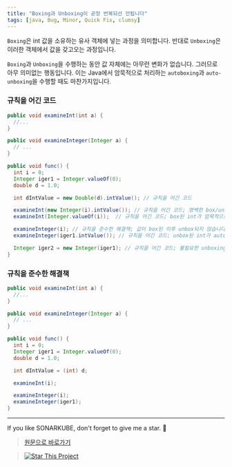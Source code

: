 ```yaml
---
title: "Boxing과 Unboxing이 곧장 번복되선 안됩니다"
tags: [java, Bug, Minor, Quick Fix, clumsy]
---
```


`Boxing`은 int 값을 소유하는 유사 객체에 넣는 과정을 의미합니다.
반대로 `Unboxing`은 이러한 객체에서 값을 갖고오는 과정입니다.

`Boxing`과 `Unboxing`을 수행하는 동안 값 자체에는 아무런 변화가 없습니다.
그러므로 아무 의미없는 행동입니다.
이는 Java에서 암묵적으로 처리하는 `autoboxing`과 `auto-unboxing`을 수행할 때도 마찬가지입니다.

### 규칙을 어긴 코드

```java
public void examineInt(int a) {
  //...
}

public void examineInteger(Integer a) {
  // ...
}

public void func() {
  int i = 0;
  Integer iger1 = Integer.valueOf(0);
  double d = 1.0;

  int dIntValue = new Double(d).intValue(); // 규칙을 어긴 코드

  examineInt(new Integer(i).intValue()); // 규칙을 어긴 코드; 명백한 box/unbox
  examineInt(Integer.valueOf(i));  // 규칙을 어긴 코드; box된 int가 암묵적으로 auto-unbox가 이루어집니다

  examineInteger(i); // 규칙을 준수한 해결책; 값이 box된 이후 unbox되지 않습니다
  examineInteger(iger1.intValue()); // 규칙을 어긴 코드; unbox된 int가 autobox됩니다

  Integer iger2 = new Integer(iger1); // 규칙을 어긴 코드; 불필요한 unboxing입니다 값이 재활용 가능합니다
}
```

### 규칙을 준수한 해결책

```java
public void examineInt(int a) {
  //...
}

public void examineInteger(Integer a) {
  // ...
}

public void func() {
  int i = 0;
  Integer iger1 = Integer.valueOf(0);
  double d = 1.0;

  int dIntValue = (int) d;

  examineInt(i);

  examineInteger(i);
  examineInteger(iger1);
}
```

---

If you like SONARKUBE, don't forget to give me a star. :star2:

> [원문으로 바로가기](https://rules.sonarsource.com/java/tag/clumsy/RSPEC-2153)

> [![Star This Project](https://img.shields.io/github/stars/kantabile/sonarkube.svg?label=Stars&style=social)](https://github.com/kantabile/sonarkube)
